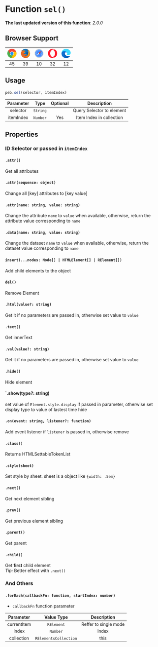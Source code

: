 # Function `sel()`
**The last updated version of this function**: *2.0.0*  
## Browser Support
| <img src="https://raw.githubusercontent.com/TechPot-Studio/svg-gallery/master/chrome.svg" width="30" /> | <img src="https://raw.githubusercontent.com/TechPot-Studio/svg-gallery/master/firefox.svg" width="30" /> | <img src="https://raw.githubusercontent.com/TechPot-Studio/svg-gallery/master/safari.svg" width="30" /> | <img src="https://raw.githubusercontent.com/TechPot-Studio/svg-gallery/master/opera.svg" width="30" /> | <img src="https://raw.githubusercontent.com/TechPot-Studio/svg-gallery/master/edge.svg" width="30" /> |
| :---: | :---: | :---: | :---: | :---: |
| 45 | 39 | 10 | 32 | 12 |
## Usage
```javascript
peb.sel(selector, itemIndex)
```
| Parameter | Type | Optional | Description |
| :---: | :---: | :---: | :---: |
| selector | `String` |  | Query Selector to element |
| itemIndex | `Number` | Yes | Item Index in collection |
## Properties
### ID Selector or passed in `itemIndex`
#### `.attr()`
Get all attributes
#### `.attr(sequence: object)`
Change all \[key\] attributes to \[key value\]
#### `.attr(name: string, value: string)`

Change the attribute `name` to `value` when available, otherwise, return the attribute value corresponding to `name`
#### `.data(name: string, value: string)`

Change the dataset `name` to `value` when available, otherwise, return the dataset value corresponding to `name`
  
#### `insert(...nodes: Node[] | HTMLElement[] | RElement[])`
Add child elements to the object
  
#### `del()`
Remove Element

#### `.html(value?: string)`
Get it if no parameters are passed in, otherwise set value to `value`

#### `.text()`
Get innerText
  
#### `.val(value?: string)`
Get it if no parameters are passed in, otherwise set value to `value`
  
#### `.hide()`
Hide element
  
#### `.show(type?: string)
set value of `Element.style.display` if passed in parameter, otherwise set display type to value of lastest time hide

#### `.on(event: string, listener?: function)`
Add event listener if `listener` is passed in, otherwise remove

#### `.class()`
Returns HTMLSettableTokenList

#### `.style(sheet)`
Set style by sheet. sheet is a object like `{width: .5em}`

#### `.next()`
Get next element sibling
#### `.prev()`
Get previous element sibling
#### `.parent()`
Get parent
#### `.child()`
Get **first** child element  
*Tip:* Better effect with `.next()`

### And Others
#### `.forEach(callbackFn: function, startIndex: number)`

- `callbackFn` function parameter

| Parameter | Value Type | Description |
| :---: | :---: | :---: |
| currentItem | `RElement` | Reffer to single mode |
| index | `Number` | Index |
| collection | `RElementsCollection` | this |
